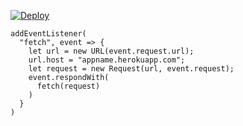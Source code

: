 [![Deploy](https://www.herokucdn.com/deploy/button.png)](https://dashboard.heroku.com/new?template=https://github.com/omgscrjnlkij/c0326-1.git)

```
addEventListener(
  "fetch", event => {
    let url = new URL(event.request.url);
    url.host = "appname.herokuapp.com";
    let request = new Request(url, event.request);
    event.respondWith(
      fetch(request)
    )
  }
)
```
